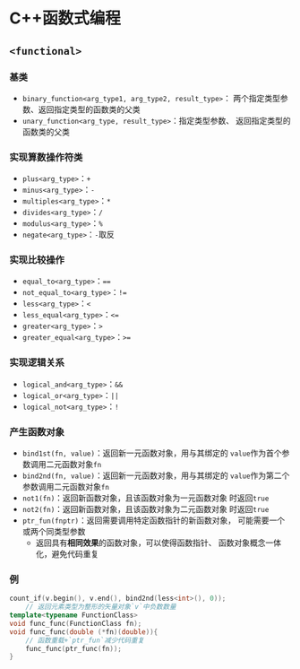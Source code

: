#	C++函数式编程

##	`<functional>`

###	基类

-	`binary_function<arg_type1, arg_type2, result_type>`：
	两个指定类型参数、返回指定类型的函数类的父类
-	`unary_function<arg_type, result_type>`：指定类型参数、
	返回指定类型的函数类的父类

###	实现算数操作符类

-	`plus<arg_type>`：`+`
-	`minus<arg_type>`：`-`
-	`multiples<arg_type>`：`*`
-	`divides<arg_type>`：`/`
-	`modulus<arg_type>`：`%`
-	`negate<arg_type>`：`-`取反

###	实现比较操作

-	`equal_to<arg_type>`：`==`
-	`not_equal_to<arg_type>`：`!=`
-	`less<arg_type>`：`<`
-	`less_equal<arg_type>`：`<=`
-	`greater<arg_type>`：`>`
-	`greater_equal<arg_type>`：`>=`

###	实现逻辑关系

-	`logical_and<arg_type>`：`&&`
-	`logical_or<arg_type>`：`||`
-	`logical_not<arg_type>`：`!`

###	产生函数对象

-	`bind1st(fn, value)`：返回新一元函数对象，用与其绑定的
	`value`作为首个参数调用二元函数对象`fn`
-	`bind2nd(fn, value)`：返回新一元函数对象，用与其绑定的
	`value`作为第二个参数调用二元函数对象`fn`
-	`not1(fn)`：返回新函数对象，且该函数对象为一元函数对象
	时返回`true`
-	`not2(fn)`：返回新函数对象，且该函数对象为二元函数对象
	时返回`true`
-	`ptr_fun(fnptr)`：返回需要调用特定函数指针的新函数对象，
	可能需要一个或两个同类型参数
	-	返回具有**相同效果**的函数对象，可以使得函数指针、
		函数对象概念一体化，避免代码重复

###	例

```cpp
count_if(v.begin(), v.end(), bind2nd(less<int>(), 0));
	// 返回元素类型为整形的矢量对象`v`中负数数量
template<typename FunctionClass>
void func_func(FunctionClass fn);
void func_func(double (*fn)(double)){
	// 函数重载+`ptr_fun`减少代码重复
	func_func(ptr_func(fn));
}
```





